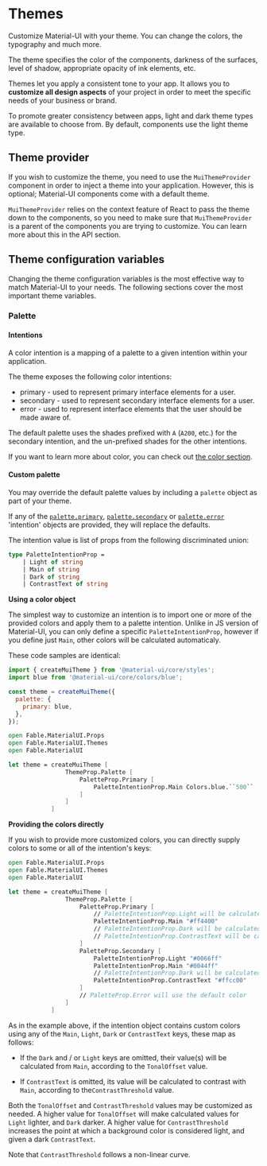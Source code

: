# Themes

<p class="description">Customize Material-UI with your theme. You can change the colors, the typography and much more.</p>

The theme specifies the color of the components, darkness of the surfaces, level of shadow, appropriate opacity of ink elements, etc.

Themes let you apply a consistent tone to your app. It allows you to **customize all design aspects** of your project in order to meet the specific needs of your business or brand.

To promote greater consistency between apps, light and dark theme types are available to choose from. By default, components use the light theme type.

## Theme provider

If you wish to customize the theme, you need to use the `MuiThemeProvider` component in order to inject a theme into your application.
However, this is optional; Material-UI components come with a default theme.

`MuiThemeProvider` relies on the context feature of React to pass the theme down to the components,
so you need to make sure that `MuiThemeProvider` is a parent of the components you are trying to customize.
You can learn more about this in the API section.

## Theme configuration variables

Changing the theme configuration variables is the most effective way to match Material-UI to your needs.
The following sections cover the most important theme variables.

### Palette

#### Intentions

A color intention is a mapping of a palette to a given intention within your application.

The theme exposes the following color intentions:

- primary - used to represent primary interface elements for a user.
- secondary - used to represent secondary interface elements for a user.
- error - used to represent interface elements that the user should be made aware of.

The default palette uses the shades prefixed with `A` (`A200`, etc.) for the secondary intention,
and the un-prefixed shades for the other intentions.

If you want to learn more about color, you can check out [the color section](#/style/color/).

#### Custom palette

You may override the default palette values by including a `palette` object as part of your theme.

If any of the [`palette.primary`](https://material-ui.com/customization/default-theme/?expend-path=$.palette.primary),
[`palette.secondary`](https://material-ui.com/customization/default-theme/?expend-path=$.palette.secondary) or
[`palette.error`](https://material-ui.com/customization/default-theme/?expend-path=$.palette.error)
'intention' objects are provided, they will replace the defaults.

The intention value is list of props from the following discriminated union:

```fsharp
type PaletteIntentionProp =
    | Light of string
    | Main of string
    | Dark of string
    | ContrastText of string
```

**Using a color object**

The simplest way to customize an intention is to import one or more of the provided colors
and apply them to a palette intention. Unlike in JS version of Material-UI, you can only define a specific
`PaletteIntentionProp`, however if you define just `Main`, other colors will be calculated automaticaly.

These code samples are identical:

```js
import { createMuiTheme } from '@material-ui/core/styles';
import blue from '@material-ui/core/colors/blue';

const theme = createMuiTheme({
  palette: {
    primary: blue,
  },
});
```

```fsharp
open Fable.MaterialUI.Props
open Fable.MaterialUI.Themes
open Fable.MaterialUI

let theme = createMuiTheme [
                ThemeProp.Palette [
                    PaletteProp.Primary [
                        PaletteIntentionProp.Main Colors.blue.``500``
                    ]
                ]
            ]
```

**Providing the colors directly**

If you wish to provide more customized colors, you can directly supply colors to some or all of the intention's keys:

```fsharp
open Fable.MaterialUI.Props
open Fable.MaterialUI.Themes
open Fable.MaterialUI

let theme = createMuiTheme [
                ThemeProp.Palette [
                    PaletteProp.Primary [
                        // PaletteIntentionProp.Light will be calculated from Main
                        PaletteIntentionProp.Main "#ff4400"
                        // PaletteIntentionProp.Dark will be calculated from Main
                        // PaletteIntentionProp.ContrastText will be calculated to contrast with Main
                    ]
                    PaletteProp.Secondary [
                        PaletteIntentionProp.Light "#0066ff"
                        PaletteIntentionProp.Main "#0044ff"
                        // PaletteIntentionProp.Dark will be calculated from Main
                        PaletteIntentionProp.ContrastText "#ffcc00"
                    ]
                    // PaletteProp.Error will use the default color
                ]
            ]
```

As in the example above, if the intention object contains custom colors using any of the
`Main`, `Light`, `Dark` or `ContrastText` keys, these map as follows:

- If the `Dark` and / or `Light` keys are omitted, their value(s) will be calculated from `Main`,
according to the `TonalOffset` value.

- If `ContrastText` is omitted, its value will be calculated to contrast with `Main`,
according to the`ContrastThreshold` value.

Both the `TonalOffset` and `ContrastThreshold` values may be customized as needed.
A higher value for `TonalOffset` will make calculated values for `Light` lighter, and `Dark` darker.
A higher value for `ContrastThreshold` increases the point at which a background color is considered
light, and given a dark `ContrastText`.

Note that `ContrastThreshold` follows a non-linear curve.